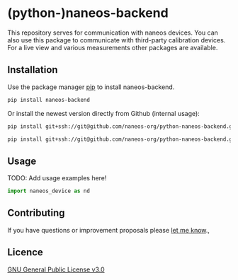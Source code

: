 # (python-)naneos-backend

This repository serves for communication with naneos devices. You can also use this package to communicate with third-party calibration devices. For a live view and various measurements other packages are available.

## Installation

Use the package manager [pip](https://pip.pypa.io/en/stable/) to install naneos-backend.

```bash
pip install naneos-backend
```

Or install the newest version directly from Github (internal usage):

```bash
pip install git+ssh://git@github.com/naneos-org/python-naneos-backend.git
```
```bash
pip install git+ssh://git@github.com/naneos-org/python-naneos-backend.git@develop
```


## Usage

TODO: Add usage examples here!

```python
import naneos_device as nd
```

## Contributing

If you have questions or improvement proposals please [let me know](mailto:mario.huegi@naneos.ch).,

## Licence

[GNU General Public License v3.0](https://choosealicense.com/licenses/gpl-3.0/)
